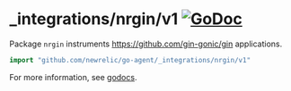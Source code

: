 # _integrations/nrgin/v1 [![GoDoc](https://godoc.org/github.com/newrelic/go-agent/_integrations/nrgin/v1?status.svg)](https://godoc.org/github.com/newrelic/go-agent/_integrations/nrgin/v1)

Package `nrgin` instruments https://github.com/gin-gonic/gin applications.

```go
import "github.com/newrelic/go-agent/_integrations/nrgin/v1"
```

For more information, see
[godocs](https://godoc.org/github.com/newrelic/go-agent/_integrations/nrgin/v1).
